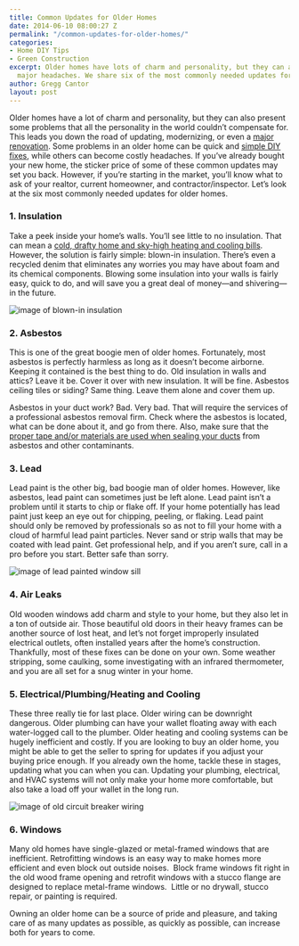 ```yaml
---
title: Common Updates for Older Homes
date: 2014-06-10 08:00:27 Z
permalink: "/common-updates-for-older-homes/"
categories:
- Home DIY Tips
- Green Construction
excerpt: Older homes have lots of charm and personality, but they can also present
  major headaches. We share six of the most commonly needed updates for older homes.
author: Gregg Cantor
layout: post
---
```


Older homes have a lot of charm and personality, but they can also present some problems that all the personality in the world couldn’t compensate for. This leads you down the road of updating, modernizing, or even a [major renovation](/major-renovations). Some problems in an older home can be quick and [simple DIY fixes](/blog/categories/#home-diy-tips), while others can become costly headaches. If you’ve already bought your new home, the sticker price of some of these common updates may set you back. However, if you’re starting in the market, you’ll know what to ask of your realtor, current homeowner, and contractor/inspector. Let’s look at the six most commonly needed updates for older homes.

### 1. Insulation

Take a peek inside your home’s walls. You’ll see little to no insulation. That can mean a [cold, drafty home and sky-high heating and cooling bills](/tips-to-winterize-your-home/). However, the solution is fairly simple: blown-in insulation. There’s even a recycled denim that eliminates any worries you may have about foam and its chemical components. Blowing some insulation into your walls is fairly easy, quick to do, and will save you a great deal of money—and shivering—in the future.

![image of blown-in insulation](https://www.remodelingcalculator.org/wp-content/uploads/Contractor-Blowing-Insulation-in-an-unfinished-attic-1.jpg "Blown-In Wall Insulation")

### 2. Asbestos

This is one of the great boogie men of older homes. Fortunately, most asbestos is perfectly harmless as long as it doesn’t become airborne. Keeping it contained is the best thing to do. Old insulation in walls and attics? Leave it be. Cover it over with new insulation. It will be fine. Asbestos ceiling tiles or siding? Same thing. Leave them alone and cover them up.

Asbestos in your duct work? Bad. Very bad. That will require the services of a professional asbestos removal firm. Check where the asbestos is located, what can be done about it, and go from there. Also, make sure that the [proper tape and/or materials are used when sealing your ducts](/battle-of-the-tape-duct-mastic-vs-foil-tape/) from asbestos and other contaminants.

### 3. Lead

Lead paint is the other big, bad boogie man of older homes. However, like asbestos, lead paint can sometimes just be left alone. Lead paint isn’t a problem until it starts to chip or flake off. If your home potentially has lead paint just keep an eye out for chipping, peeling, or flaking. Lead paint should only be removed by professionals so as not to fill your home with a cloud of harmful lead paint particles. Never sand or strip walls that may be coated with lead paint. Get professional help, and if you aren’t sure, call in a pro before you start. Better safe than sorry.

![image of lead painted window sill](https://s3-us-west-2.amazonaws.com/rpmmultisite/wp-content/uploads/sites/263/2016/11/28181638/leadbasedpaint.jpg "Lead Paint in Older Homes")

### 4. Air Leaks

Old wooden windows add charm and style to your home, but they also let in a ton of outside air. Those beautiful old doors in their heavy frames can be another source of lost heat, and let’s not forget improperly insulated electrical outlets, often installed years after the home’s construction. Thankfully, most of these fixes can be done on your own. Some weather stripping, some caulking, some investigating with an infrared thermometer, and you are all set for a snug winter in your home.

### 5. Electrical/Plumbing/Heating and Cooling

These three really tie for last place. Older wiring can be downright dangerous. Older plumbing can have your wallet floating away with each water-logged call to the plumber. Older heating and cooling systems can be hugely inefficient and costly. If you are looking to buy an older home, you might be able to get the seller to spring for updates if you adjust your buying price enough. If you already own the home, tackle these in stages, updating what you can when you can. Updating your plumbing, electrical, and HVAC systems will not only make your home more comfortable, but also take a load off your wallet in the long run.

![image of old circuit breaker wiring](https://www.oldhouseonline.com/.image/t_share/MTQ0NDY2OTg1MDk0ODgyNjE4/rewiring-an-old-house-old-panel-box.jpg "Outdated Electrical Wiring")

### 6. Windows

Many old homes have single-glazed or metal-framed windows that are inefficient. Retrofitting windows is an easy way to make homes more efficient and even block out outside noises.  Block frame windows fit right in the old wood frame opening and retrofit windows with a stucco flange are designed to replace metal-frame windows.  Little or no drywall, stucco repair, or painting is required.

Owning an older home can be a source of pride and pleasure, and taking care of as many updates as possible, as quickly as possible, can increase both for years to come.
